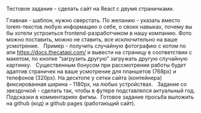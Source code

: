 Тестовое задание - сделать сайт на React с двумя страничками. 

Главная - шаблон, нужно сверстать. По желанию - указать вместо lorem-текстов любую информацию о себе, о своих навыках,
почему вы бы хотели устроиться frontend-разработчиком в нашу компанию. Фото можно поставить, можно не ставить, все исключительно на ваше усмотрение.   Пример - получить случайную фотографию с котом по апи https://docs.thecatapi.com/ и вывести на страницу в соответствии с макетом, по кнопке “загрузить другую” загружать другую случайную картинку.
  Существенным бонусом при рассмотрении работы будет адаптив страничек на ваше усмотрение для планшетов (768px) и телефонов (320px). На десктопе у сетки сайта (контейнера) фиксированная ширина - 1180px, на любых устройствах.   Задание со звездочкой - сделать так, чтобы в футере подставлялся актуальный год. Подсказки в комментариях фигмы.  Готовое задание просьба выложить на github (код) и github pages (работающий сайт). 
